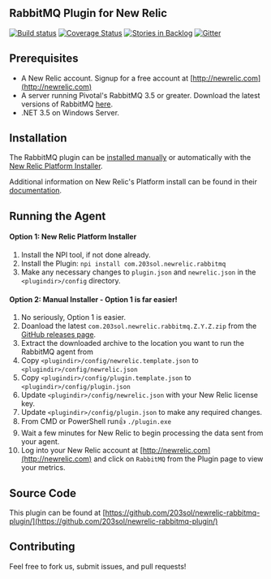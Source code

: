 ## RabbitMQ Plugin for New Relic

[![Build status](https://ci.appveyor.com/api/projects/status/e937fpj3ojrlx0lg?svg=true)](https://ci.appveyor.com/project/brentpabst/newrelic-rabbitmq-plugin)
[![Coverage Status](https://coveralls.io/repos/github/203sol/newrelic-rabbitmq-plugin/badge.svg?branch=master)](https://coveralls.io/github/203sol/newrelic-rabbitmq-plugin?branch=master)
[![Stories in Backlog](https://badge.waffle.io/203sol/newrelic-rabbitmq-plugin.svg?label=backlog&title=Backlog)](http://waffle.io/203sol/newrelic-rabbitmq-plugin)
[![Gitter](https://badges.gitter.im/203sol/newrelic-rabbitmq-plugin.svg)](https://gitter.im/203sol/newrelic-rabbitmq-plugin?utm_source=badge&utm_medium=badge&utm_campaign=pr-badge&utm_content=badge)

Prerequisites
-------------
- A New Relic account. Signup for a free account at [http://newrelic.com](http://newrelic.com)
- A server running Pivotal's RabbitMQ 3.5 or greater. Download the latest versions of RabbitMQ [here](http://www.rabbitmq.com/download.html).
- .NET 3.5 on Windows Server.

Installation
-------------

The RabbitMQ plugin can be [installed manually](#running-the-agent) or automatically with the [New Relic Platform Installer](#npi).

Additional information on New Relic's Platform install can be found in their [documentation](https://discuss.newrelic.com/t/getting-started-with-the-platform-installer/842).

Running the Agent
-----------------

#### <a name="npi">Option 1: New Relic Platform Installer</a>

1. Install the NPI tool, if not done already.
2. Install the Plugin: `npi install com.203sol.newrelic.rabbitmq`
3. Make any necessary changes to `plugin.json` and `newrelic.json` in the `<plugindir>/config` directory.


#### <a name="running-the-agent">Option 2: Manual Installer - Option 1 is far easier!</a>

1. No seriously, Option 1 is easier.
2. Doanload the latest `com.203sol.newrelic.rabbitmq.Z.Y.Z.zip` from the [GitHub releases page](https://github.com/203sol/newrelic-rabbitmq-plugin/releases).
3. Extract the downloaded archive to the location you want to run the RabbitMQ agent from
4. Copy `<plugindir>/config/newrelic.template.json` to `<plugindir>/config/newrelic.json`
5. Copy `<plugindir>/config/plugin.template.json` to `<plugindir>/config/plugin.json`
6. Update `<plugindir>/config/newrelic.json` with your New Relic license key.
7. Update `<plugindir>/config/plugin.json` to make any required changes.
8. From CMD or PowerShell run:+1: `./plugin.exe`
9. Wait a few minutes for New Relic to begin processing the data sent from your agent.
10. Log into your New Relic account at [http://newrelic.com](http://newrelic.com) and click on `RabbitMQ` from the Plugin page to view your metrics.

Source Code
-----------

This plugin can be found at [https://github.com/203sol/newrelic-rabbitmq-plugin/](https://github.com/203sol/newrelic-rabbitmq-plugin/)

Contributing
-----------

Feel free to fork us, submit issues, and pull requests!